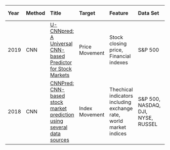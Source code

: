 Year|Method|Title|Target|Feature|Data Set|Time Span|Evaluation|
|:--|:---- |:----|:-----|:------|:-------|:--------|:---------|
2019 |CNN |[U-CNNpred: A Universal CNN-based Predictor for Stock Markets](https://arxiv.org/abs/1911.12540) |Price Movement |Stock closing price, Financial indexes |S&P 500 |2010 - 2017 |Macro-Averaged-F- Measure  
2018 |CNN |[CNNPred: CNN-based stock market prediction using several data sources](https://arxiv.org/abs/1810.08923) |Index Movement |Thechical indicators including exchange rate, world market indices |S&P 500, NASDAQ, DJI, NYSE, RUSSEL |2010 - 2017 |Acc, Macro-Averaged-F-Measure  
